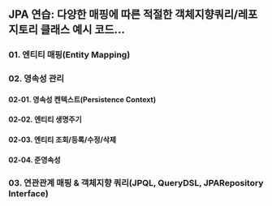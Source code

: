 ## JPA 연습: 다양한 매핑에 따른 적절한 객체지향쿼리/레포지토리 클래스 예시 코드...

### 01. 엔티티 매핑(Entity Mapping)

### 02. 영속성 관리
#### 02-01. 영속성 켄텍스트(Persistence Context)
#### 02-02. 엔티티 생명주기
#### 02-03. 엔티티 조회/등록/수정/삭제 
#### 02-04. 준영속성

### 03. 연관관계 매핑 & 객체지향 쿼리(JPQL, QueryDSL, JPARepository Interface)
 
  